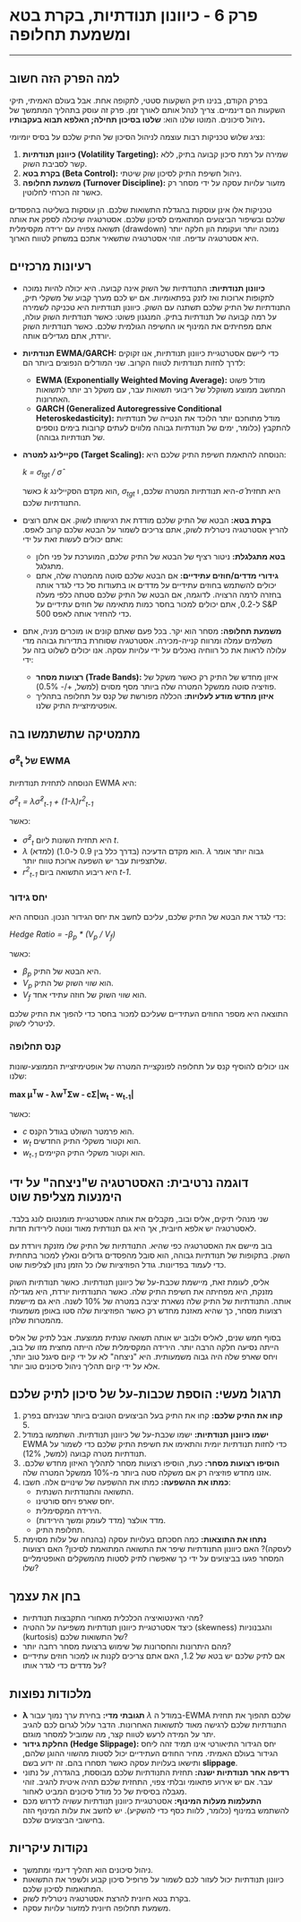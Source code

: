 # פרק 6 - כיוונון תנודתיות, בקרת בטא ומשמעת תחלופה

***

## למה הפרק הזה חשוב

בפרק הקודם, בנינו תיק השקעות סטטי, לתקופה אחת. אבל בעולם האמיתי, תיקי השקעות הם דינמיים. צריך לנהל אותם לאורך זמן. פרק זה עוסק בתהליך המתמשך של ניהול סיכונים. המוטו שלנו הוא: **שלטו בסיכון תחילה; האלפא תבוא בעקבותיו.**

נציג שלוש טכניקות רבות עוצמה לניהול הסיכון של התיק שלכם על בסיס יומיומי:

1.  **כיוונון תנודתיות (Volatility Targeting):** שמירה על רמת סיכון קבועה בתיק, ללא קשר לסביבת השוק.
2.  **בקרת בטא (Beta Control):** ניהול חשיפת התיק לסיכון שוק שיטתי.
3.  **משמעת תחלופה (Turnover Discipline):** מזעור עלויות עסקה על ידי מסחר רק כאשר זה הכרחי לחלוטין.

טכניקות אלו אינן עוסקות בהגדלת התשואות שלכם. הן עוסקות בשליטה בהפסדים שלכם ובשיפור הביצועים המתואמים לסיכון שלכם. אסטרטגיה שיכולה לספק את אותה תשואה צפויה עם ירידה מקסימלית (drawdown) נמוכה יותר ועקומת הון חלקה יותר היא אסטרטגיה עדיפה. זוהי אסטרטגיה שתשאיר אתכם במשחק לטווח הארוך.

## רעיונות מרכזיים

- **כיוונון תנודתיות:** התנודתיות של השוק אינה קבועה. היא יכולה להיות נמוכה לתקופות ארוכות ואז לזנק בפתאומיות. אם יש לכם מערך קבוע של משקלי תיק, התנודתיות של התיק שלכם תשתנה עם השוק. כיוונון תנודתיות היא טכניקה לשמירה על רמה קבועה של תנודתיות בתיק. המנגנון פשוט: כאשר תנודתיות השוק עולה, אתם מפחיתים את המינוף או החשיפה הגולמית שלכם. כאשר תנודתיות השוק יורדת, אתם מגדילים אותה.

- **תנודתיות EWMA/GARCH:** כדי ליישם אסטרטגיית כיוונון תנודתיות, אנו זקוקים לדרך לחזות תנודתיות לטווח הקרוב. שני המודלים הנפוצים ביותר הם:
    - **EWMA (Exponentially Weighted Moving Average):** מודל פשוט המחשב ממוצע משוקלל של ריבועי תשואות עבר, עם משקל רב יותר לתשואות האחרונות.
    - **GARCH (Generalized Autoregressive Conditional Heteroskedasticity):** מודל מתוחכם יותר הלוכד את הנטייה של תנודתיות להתקבץ (כלומר, ימים של תנודתיות גבוהה מלווים לעתים קרובות בימים נוספים של תנודתיות גבוהה).

- **סקיילינג למטרה (Target Scaling):** הנוסחה להתאמת חשיפת התיק שלכם היא:

  *k = σ<sub>tgt</sub> / σ̂*

  כאשר *k* הוא מקדם הסקיילינג, *σ<sub>tgt</sub>* היא תנודתיות המטרה שלכם, ו-*σ̂* היא תחזית התנודתיות שלכם.

- **בקרת בטא:** הבטא של התיק שלכם מודדת את רגישותו לשוק. אם אתם רוצים להריץ אסטרטגיה ניטרלית לשוק, אתם צריכים לשמור על הבטא שלכם קרוב לאפס. אתם יכולים לעשות זאת על ידי:
    - **בטא מתגלגלת:** ניטור רציף של הבטא של התיק שלכם, המוערכת על פני חלון מתגלגל.
    - **גידורי מדדים/חוזים עתידיים:** אם הבטא שלכם סוטה מהמטרה שלה, אתם יכולים להשתמש בחוזים עתידיים על מדדים או בתעודות סל כדי לגדר אותה בחזרה לרמה הרצויה. לדוגמה, אם הבטא של התיק שלכם סטתה כלפי מעלה ל-0.2, אתם יכולים למכור בחסר כמות מתאימה של חוזים עתידיים על S&P 500 כדי להחזיר אותה לאפס.

- **משמעת תחלופה:** מסחר הוא יקר. בכל פעם שאתם קונים או מוכרים מניה, אתם משלמים עמלה ומרווח קנייה-מכירה. אסטרטגיה שסוחרת בתדירות גבוהה מדי עלולה לראות את כל רווחיה נאכלים על ידי עלויות עסקה. אנו יכולים לשלוט בזה על ידי:
    - **רצועות מסחר (Trade Bands):** איזון מחדש של התיק רק כאשר משקל של פוזיציה סוטה ממשקל המטרה שלה ביותר מסף מסוים (למשל, +/- 0.5%).
    - **איזון מחדש מודע לעלויות:** הכללה מפורשת של קנס על תחלופה בתהליך אופטימיזציית התיק שלנו.

## מתמטיקה שתשתמשו בה

### σ̂<sup>2</sup><sub>t</sub> של EWMA

הנוסחה לתחזית תנודתיות EWMA היא:

*σ̂<sup>2</sup><sub>t</sub> = λσ̂<sup>2</sup><sub>t-1</sub> + (1-λ)r<sup>2</sup><sub>t-1</sub>*

כאשר:
- *σ̂<sup>2</sup><sub>t</sub>* היא תחזית השונות ליום *t*.
- *λ* (למדא) הוא מקדם הדעיכה (בדרך כלל בין 0.9 ל-1.0). *λ* גבוה יותר אומר שלתצפיות עבר יש השפעה ארוכת טווח יותר.
- *r<sup>2</sup><sub>t-1</sub>* היא ריבוע התשואה ביום *t-1*.

### יחס גידור

כדי לגדר את הבטא של התיק שלכם, עליכם לחשב את יחס הגידור הנכון. הנוסחה היא:

*Hedge Ratio = -β<sub>p</sub> \* (V<sub>p</sub> / V<sub>f</sub>)*

כאשר:
- *β<sub>p</sub>* היא הבטא של התיק.
- *V<sub>p</sub>* הוא שווי השוק של התיק.
- *V<sub>f</sub>* הוא שווי השוק של חוזה עתידי אחד.

התוצאה היא מספר החוזים העתידיים שעליכם למכור בחסר כדי להפוך את התיק שלכם לניטרלי לשוק.

### קנס תחלופה

אנו יכולים להוסיף קנס על תחלופה לפונקציית המטרה של אופטימיזציית הממוצע-שונות שלנו:

**max μ<sup>T</sup>w - λw<sup>T</sup>Σw - cΣ|w<sub>t</sub> - w<sub>t-1</sub>|**

כאשר:
- *c* הוא פרמטר השולט בגודל הקנס.
- *w<sub>t</sub>* הוא וקטור משקלי התיק החדשים.
- *w<sub>t-1</sub>* הוא וקטור משקלי התיק הקיימים.

## דוגמה נרטיבית: האסטרטגיה ש"ניצחה" על ידי הימנעות מצליפת שוט

שני מנהלי תיקים, אליס ובוב, מקבלים את אותה אסטרטגיית מומנטום לונג בלבד. לאסטרטגיה יש אלפא חיובית, אך היא גם תנודתית מאוד ונוטה לירידות חדות.

בוב מיישם את האסטרטגיה כפי שהיא. התנודתיות של התיק שלו מזנקת ויורדת עם השוק. בתקופות של תנודתיות גבוהה, הוא סובל מהפסדים גדולים ונאלץ למכור בתחתית כדי לעמוד בפדיונות. גודל הפוזיציות שלו כל הזמן נתון לצליפות שוט.

אליס, לעומת זאת, מיישמת שכבת-על של כיוונון תנודתיות. כאשר תנודתיות השוק מזנקת, היא מפחיתה את חשיפת התיק שלה. כאשר התנודתיות יורדת, היא מגדילה אותה. התנודתיות של התיק שלה נשארת יציבה במטרה של 10% לשנה. היא גם מיישמת רצועות מסחר, כך שהיא מאזנת מחדש רק כאשר הפוזיציות שלה סטו באופן משמעותי מהמטרות שלהן.

בסוף חמש שנים, לאליס ולבוב יש אותה תשואה שנתית ממוצעת. אבל לתיק של אליס הייתה נסיעה חלקה הרבה יותר. הירידה המקסימלית שלה הייתה מחצית מזו של בוב, ויחס שארפ שלה היה גבוה משמעותית. היא "ניצחה" לא על ידי קיום סיגנל טוב יותר, אלא על ידי קיום תהליך ניהול סיכונים טוב יותר.

## תרגול מעשי: הוספת שכבות-על של סיכון לתיק שלכם

1.  **קחו את התיק שלכם:** קחו את התיק בעל הביצועים הטובים ביותר שבניתם בפרק 5.
2.  **ישמו כיוונון תנודתיות:** ישמו שכבת-על של כיוונון תנודתיות. השתמשו במודל EWMA כדי לחזות תנודתיות יומית והתאימו את חשיפת התיק שלכם כדי לשמור על תנודתיות מטרה קבועה (למשל, 12%).
3.  **הוסיפו רצועות מסחר:** כעת, הוסיפו רצועות מסחר לתהליך האיזון מחדש שלכם. אזנו מחדש פוזיציה רק אם משקלה סטה ביותר מ-10% ממשקל המטרה שלה.
4.  **כמתו את ההשפעה:** כמתו את ההשפעה של שינויים אלה. חשבו:
    -   התשואה והתנודתיות השנתית.
    -   יחס שארפ ויחס סורטינו.
    -   הירידה המקסימלית.
    -   מדד אולצר (מדד לעומק ומשך הירידות).
    -   תחלופת התיק.
5.  **נתחו את התוצאות:** כמה חסכתם בעלויות עסקה (בהנחה של עלות מסוימת לעסקה)? האם כיוונון התנודתיות שיפר את התשואה המתואמת לסיכון? האם רצועות המסחר פגעו בביצועים על ידי כך שאפשרו לתיק לסטות מהמשקלים האופטימליים שלו?

## בחן את עצמך

- מהי האינטואיציה הכלכלית מאחורי התקבצות תנודתיות?
- כיצד אסטרטגיית כיוונון תנודתיות משפיעה על ההטיה (skewness) והגבנוניות (kurtosis) של התשואות שלכם?
- מהם היתרונות והחסרונות של שימוש ברצועת מסחר רחבה יותר?
- אם לתיק שלכם יש בטא של 1.2, האם אתם צריכים לקנות או למכור חוזים עתידיים על מדדים כדי לגדר אותו?

## מלכודות נפוצות

- **λ תגובתי מדי:** בחירת ערך נמוך עבור *λ* במודל ה-EWMA שלכם תהפוך את תחזית התנודתיות שלכם לרגישה מאוד לתשואות האחרונות. הדבר עלול לגרום לכם להגיב יתר על המידה לרעש לטווח קצר, מה שמוביל למסחר מוגזם.
- **החלקת גידור (Hedge Slippage):** יחס הגידור התיאורטי אינו תמיד זהה ליחס הגידור בעולם האמיתי. מחיר החוזים העתידיים יכול לסטות מהשווי ההוגן שלהם, ותישאו בעלויות עסקה כאשר תסחרו בהם. זה ידוע בשם **slippage**.
- **רדיפה אחר תנודתיות ישנה:** תחזית התנודתיות שלכם מבוססת, בהגדרה, על נתוני עבר. אם יש אירוע פתאומי ובלתי צפוי, התחזית שלכם תהיה איטית להגיב. זוהי מגבלה בסיסית של כל מודל סיכונים המביט לאחור.
- **התעלמות מעלות המינוף:** אסטרטגיית כיוונון תנודתיות עשויה לדרוש מכם להשתמש במינוף (כלומר, ללוות כסף כדי להשקיע). יש לחשב את עלות המינוף הזה בחישובי הביצועים שלכם.

## נקודות עיקריות

-   ניהול סיכונים הוא תהליך דינמי ומתמשך.
-   כיוונון תנודתיות יכול לעזור לכם לשמור על פרופיל סיכון קבוע ולשפר את התשואות המתואמות לסיכון שלכם.
-   בקרת בטא חיונית להרצת אסטרטגיה ניטרלית לשוק.
-   משמעת תחלופה חיונית למזעור עלויות עסקה.
